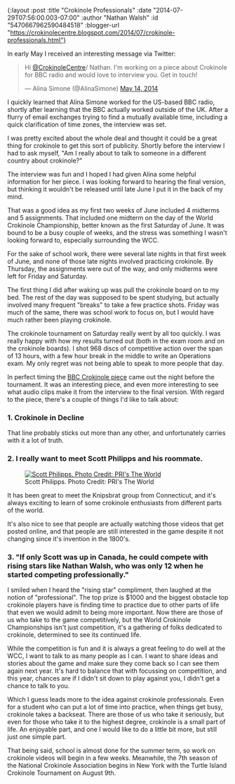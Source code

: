 {:layout :post
 :title "Crokinole Professionals"
 :date "2014-07-29T07:56:00.003-07:00"
 :author "Nathan Walsh"
 :id "5470667962590484518"
 :blogger-url "https://crokinolecentre.blogspot.com/2014/07/crokinole-professionals.html"}

In early May I received an interesting message via Twitter:

<blockquote class="twitter-tweet" data-lang="en"><p lang="en" dir="ltr">Hi <a href="https://twitter.com/CrokinoleCentre">@CrokinoleCentre</a>/ Nathan. I'm working on a piece about Crokinole for BBC radio and would love to interview you. Get in touch!</p>&mdash; Alina Simone (@AlinaSimone) <a href="https://twitter.com/AlinaSimone/statuses/466380644680212480">May 14, 2014</a></blockquote><script async src="https://platform.twitter.com/widgets.js"></script>

I quickly learned that Alina Simone worked for the US-based BBC radio, shortly after learning that the BBC actually worked outside of the UK. After a flurry of email exchanges trying to find a mutually available time, including a quick clarification of time zones, the interview was set.

I was pretty excited about the whole deal and thought it could be a great thing for crokinole to get this sort of publicity. Shortly before the interview I had to ask myself, "Am I really about to talk to someone in a different country about crokinole?"

The interview was fun and I hoped I had given Alina some helpful information for her piece. I was looking forward to hearing the final version, but thinking it wouldn't be released until late June I put it in the back of my mind.

That was a good idea as my first two weeks of June included 4 midterms and 5 assignments. That included one midterm on the day of the World Crokinole Championship, better known as the first Saturday of June. It was bound to be a busy couple of weeks, and the stress was something I wasn't looking forward to, especially surrounding the WCC.

For the sake of school work, there were several late nights in that first week of June, and none of those late nights involved practicing crokinole. By Thursday, the assignments were out of the way, and only midterms were left for Friday and Saturday. 

The first thing I did after waking up was pull the crokinole board on to my bed. The rest of the day was supposed to be spent studying, but actually involved many frequent "breaks" to take a few practice shots. Friday was much of the same, there was school work to focus on, but I would have much rather been playing crokinole.

The crokinole tournament on Saturday really went by all too quickly. I was really happy with how my results turned out (both in the exam room and on the crokinole boards). I shot 968 discs of competitive action over the span of 13 hours, with a few hour break in the middle to write an Operations exam. My only regret was not being able to speak to more people that day.

In perfect timing the [BBC Crokinole piece](http://www.pri.org/stories/2014-06-06/ever-heard-crokinole-sport-has-small-passionate-following) came out the night before the tournament. It was an interesting piece, and even more interesting to see what audio clips make it from the interview to the final version. With regard to the piece, there's a couple of things I'd like to talk about:

### 1. Crokinole in Decline

That line probably sticks out more than any other, and unfortunately carries with it a lot of truth.

### 2. I really want to meet Scott Philipps and his roommate.

<figure>
	<a href="/images/2014-07-29-crokinole-professionals/Scott2.jpg"><img src="/images/2014-07-29-crokinole-professionals/Scott2.jpg" alt="Scott Philipps. Photo Credit: PRI's The World" /></a>
	<figcaption>Scott Philipps. Photo Credit: PRI's The World</figcaption>
</figure>

It has been great to meet the Knipsbrat group from Connecticut, and it's always exciting to learn of some crokinole enthusiasts from different parts of the world.

It's also nice to see that people are actually watching those videos that get posted online, and that people are still interested in the game despite it not changing since it's invention in the 1800's.

### 3. "If only Scott was up in Canada, he could compete with rising stars like Nathan Walsh, who was only 12 when he started competing professionally."

I smiled when I heard the "rising star" compliment, then laughed at the notion of "professional". The top prize is $1000 and the biggest obstacle top crokinole players have is finding time to practice due to other parts of life that even we would admit to being more important. Now there are those of us who take to the game competitively, but the World Crokinole Championships isn't just competition, it's a gathering of folks dedicated to crokinole, determined to see its continued life. 

While the competition is fun and it is always a great feeling to do well at the WCC, I want to talk to as many people as I can. I want to share ideas and stories about the game and make sure they come back so I can see them again next year. It's hard to balance that with focussing on competition, and this year, chances are if I didn't sit down to play against you, I didn't get a chance to talk to you.

Which I guess leads more to the idea against crokinole professionals. Even for a student who can put a lot of time into practice, when things get busy, crokinole takes a backseat. There are those of us who take it seriously, but even for those who take it to the highest degree, crokinole is a small part of life. An enjoyable part, and one I would like to do a little bit more, but still just one simple part.

That being said, school is almost done for the summer term, so work on crokinole videos will begin in a few weeks. Meanwhile, the 7th season of the National Crokinole Association begins in New York with the Turtle Island Crokinole Tournament on August 9th.
